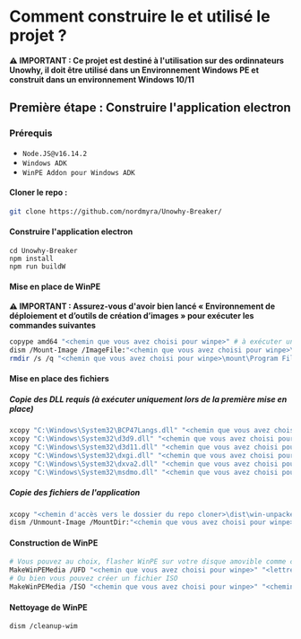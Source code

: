 # Comment construire le et utilisé le projet ?
**⚠️ IMPORTANT : Ce projet est destiné à l'utilisation sur des ordinnateurs Unowhy, il doit être utilisé dans un Environnement Windows PE et construit dans un environnement Windows 10/11**
## Première étape : Construire l'application electron
### Prérequis
- `Node.JS@v16.14.2`
- `Windows ADK`
- `WinPE Addon pour Windows ADK`

#### Cloner le repo :
```bash
git clone https://github.com/nordmyra/Unowhy-Breaker/
```
#### Construire l'application electron
```
cd Unowhy-Breaker
npm install
npm run buildW
```
#### Mise en place de WinPE
**⚠️ IMPORTANT : Assurez-vous d'avoir bien lancé « Environnement de déploiement et d’outils de création d’images » pour exécuter les commandes suivantes**
```bash
copype amd64 "<chemin que vous avez choisi pour winpe>" # à exécuter uniquement lors de la première mise en place
dism /Mount-Image /ImageFile:"<chemin que vous avez choisi pour winpe>\media\sources\boot.wim" /Index:1 /MountDir:"<chemin que vous avez choisi pour winpe>\mount"
rmdir /s /q "<chemin que vous avez choisi pour winpe>\mount\Program Files\Unowhy Breaker" # à exécuter lors de toutes les mises places suivants la première
```
#### Mise en place des fichiers
##### Copie des DLL requis (à exécuter uniquement lors de la première mise en place)
```bash
xcopy "C:\Windows\System32\BCP47Langs.dll" "<chemin que vous avez choisi pour winpe>\mount\BCP47Langs.dll"
xcopy "C:\Windows\System32\d3d9.dll" "<chemin que vous avez choisi pour winpe>\mount\d3d9.dll"
xcopy "C:\Windows\System32\d3d11.dll" "<chemin que vous avez choisi pour winpe>\mount\d3d11.dll"
xcopy "C:\Windows\System32\dxgi.dll" "<chemin que vous avez choisi pour winpe>\mount\dxgi.dll"
xcopy "C:\Windows\System32\dxva2.dll" "<chemin que vous avez choisi pour winpe>\mount\dxva2.dll"
xcopy "C:\Windows\System32\msdmo.dll" "<chemin que vous avez choisi pour winpe>\mount\msdmo.dll"
```
##### Copie des fichiers de l'application
```bash
xcopy "<chemin d'accès vers le dossier du repo cloner>\dist\win-unpacked" "<chemin que vous avez choisi pour winpe>\mount\Program Files\Unowhy Breaker" /E /H /C /I
dism /Unmount-Image /MountDir:"<chemin que vous avez choisi pour winpe>\mount /Commit"
```
#### Construction de WinPE
```bash
# Vous pouvez au choix, flasher WinPE sur votre disque amovible comme ceci
MakeWinPEMedia /UFD "<chemin que vous avez choisi pour winpe>" "<lettre associé à votre lecteur (Ex D:) >"
# Ou bien vous pouvez créer un fichier ISO
MakeWinPEMedia /ISO "<chemin que vous avez choisi pour winpe>" "<chemin que vous avez choisi pour l'iso de winpe>"
```

#### Nettoyage de WinPE
```bash
dism /cleanup-wim
```